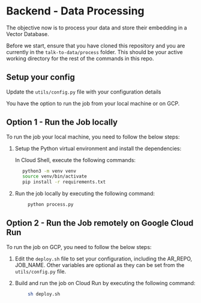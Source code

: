 # Backend - Data Processing
 
The objective now is to process your data and store their embedding in a Vector Database.

Before we start, ensure that you have cloned this repository and you are currently in the `talk-to-data/process` folder. This should be your active working directory for the rest of the commands in this repo.

## Setup your config

Update the `utils/config.py` file with your configuration details

You have the option to run the job from your local machine or on GCP.

## Option 1 - Run the Job locally

To run the job your local machine, you need to follow the below steps:

1. Setup the Python virtual environment and install the dependencies:

    In Cloud Shell, execute the following commands:

```bash
      python3 -m venv venv
      source venv/bin/activate
      pip install -r requirements.txt
```

  2. Run the job locally by executing the following command:

```bash
        python process.py 
```

## Option 2 - Run the Job remotely on Google Cloud Run

To run the job on GCP, you need to follow the below steps:

1. Edit the `deploy.sh` file to set your configuration, including the AR_REPO, JOB_NAME.  Other variables are optional as they can be set from the `utils/config.py` file.

2. Build and run the job on Cloud Run by executing the following command:

```bash
        sh deploy.sh
```
